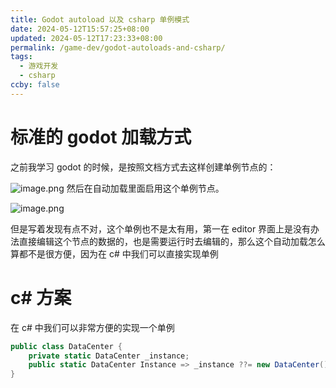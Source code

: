 ```yaml
---
title: Godot autoload 以及 csharp 单例模式
date: 2024-05-12T15:57:25+08:00
updated: 2024-05-12T17:23:33+08:00
permalink: /game-dev/godot-autoloads-and-csharp/
tags:
  - 游戏开发
  - csharp
ccby: false
---
```


# 标准的 godot 加载方式

之前我学习 godot 的时候，是按照文档方式去这样创建单例节点的：


![image.png](https://cdn.iceprosurface.com/upload/md/20240512155936.png)
然后在自动加载里面启用这个单例节点。

![image.png](https://cdn.iceprosurface.com/upload/md/20240512155957.png)

但是写着发现有点不对，这个单例也不是太有用，第一在 editor 界面上是没有办法直接编辑这个节点的数据的，也是需要运行时去编辑的，那么这个自动加载怎么算都不是很方便，因为在 c# 中我们可以直接实现单例

# c# 方案

在 c# 中我们可以非常方便的实现一个单例

```csharp
public class DataCenter {  
    private static DataCenter _instance;  
    public static DataCenter Instance => _instance ??= new DataCenter();  
}
```
